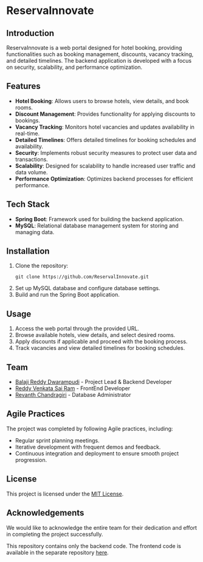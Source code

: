 # ReservaInnovate

## Introduction
ReservaInnovate is a web portal designed for hotel booking, providing functionalities such as booking management, discounts, vacancy tracking, and detailed timelines. The backend application is developed with a focus on security, scalability, and performance optimization.

## Features
- **Hotel Booking**: Allows users to browse hotels, view details, and book rooms.
- **Discount Management**: Provides functionality for applying discounts to bookings.
- **Vacancy Tracking**: Monitors hotel vacancies and updates availability in real-time.
- **Detailed Timelines**: Offers detailed timelines for booking schedules and availability.
- **Security**: Implements robust security measures to protect user data and transactions.
- **Scalability**: Designed for scalability to handle increased user traffic and data volume.
- **Performance Optimization**: Optimizes backend processes for efficient performance.

## Tech Stack
- **Spring Boot**: Framework used for building the backend application.
- **MySQL**: Relational database management system for storing and managing data.

## Installation
1. Clone the repository:
    ```
    git clone https://github.com/ReservalInnovate.git
    ```
2. Set up MySQL database and configure database settings.
3. Build and run the Spring Boot application.

## Usage
1. Access the web portal through the provided URL.
2. Browse available hotels, view details, and select desired rooms.
3. Apply discounts if applicable and proceed with the booking process.
4. Track vacancies and view detailed timelines for booking schedules.

## Team
- [Balaji Reddy Dwarampudi](https://github.com/baludbr) - Project Lead & Backend Developer
- [Reddy Venkata Sai Ram](https://github.com/venky2004) - FrontEnd Developer
- [Revanth Chandragiri](https://github.com/2100031890) - Database Administrator 

## Agile Practices
The project was completed by following Agile practices, including:
- Regular sprint planning meetings.
- Iterative development with frequent demos and feedback.
- Continuous integration and deployment to ensure smooth project progression.

## License
This project is licensed under the [MIT License](LICENSE).

## Acknowledgements
We would like to acknowledge the entire team for their dedication and effort in completing the project successfully. 

This repository contains only the backend code. The frontend code is available in the separate repository [here](https://github.com/Venky2004/reservalnnovate).
